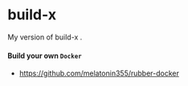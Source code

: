 # build-x
My version of build-x . 


#### Build your own `Docker`

- https://github.com/melatonin355/rubber-docker

